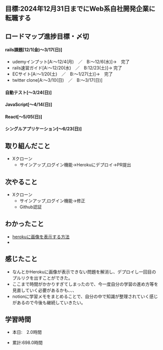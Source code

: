 ## 目標:2024年12月31日までにWeb系自社開発企業に転職する

## ロードマップ進捗目標・〆切
#### rails課題[12/1(金)～3/17(日)]
* udemyインプット[A:～12/4(月)　／　B:～12/6(水)]→　完了
* rails速習ガイド[A:～12/20(水)　／　B:12/23(土)]→  完了
* ECサイト[A:～1/20(土)　／　B:～1/27(土)]→　完了
* twitter clone[A:～3/10(日)　／　B:～3/17(日)]

#### 自動テスト[～3/24(日)]
#### JavaScript[～4/14(日)]
#### React[～5/05(日)]
#### シングルアプリケーション[～6/23(日)]


## 取り組んだこと
- Xクローン
  - サインアップ,ログイン機能→Herokuにデプロイ→PR提出


## 次やること
- Xクローン
  - サインアップ,ログイン機能→修正
  - Github認証
  
## わかったこと
* [herokuに画像を表示する方法](https://cherry-beat-86e.notion.site/rails-Heroku-3fd46a66a5254ffeb8437c57f02c3fca?pvs=4)
* 
  
## 感じたこと
* なんとかHerokuに画像が表示できない問題を解消し、デプロイし一回目のプルリクを出すことができた。
* ここまで時間がかかりすぎてしまったので、今一度自分の学習の進め方等を見直していく必要があるかも、、、
* notionに学習メモをまとめることで、自分の中で知識が整理されていく感じがあるので今後も継続していきたい。

## 学習時間
- 本日:　2.0時間

- 累計:698.0時間
